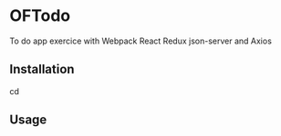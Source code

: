 # OFTodo

To do app exercice with Webpack React Redux json-server and Axios

## Installation


cd 

## Usage


